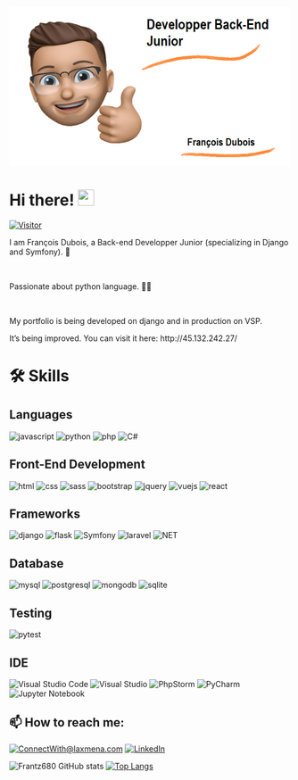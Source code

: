 ![François Image](./Moi_git.png)
<h1> Hi there! <img src="https://media.giphy.com/media/hvRJCLFzcasrR4ia7z/giphy.gif" width="29px" height="29px"></h1>

[![Visitor](https://visitor-badge.laobi.icu/badge?page_id=Frantz680.Frantz680)](https://github.com/Frantz680)

<p>I am François Dubois, a Back-end Developper Junior (specializing in Django and Symfony). 🚀</p>
<br>
<p>Passionate about python language. 🐍🥰</p>
<br>
<p>My portfolio is being developed on django and in production on VSP.</p>
<p>It’s being improved. You can visit it here: http://45.132.242.27/</p>

<h1>🛠️ Skills</h1>

<h2>Languages</h2>

![javascript](https://img.shields.io/badge/JavaScript-323330?style=for-the-badge&logo=javascript&logoColor=F7DF1E)
![python](https://img.shields.io/badge/Python-14354C?style=for-the-badge&logo=python&logoColor=white)
![php](https://img.shields.io/badge/PHP-777BB4?style=for-the-badge&logo=php&logoColor=white)
![C#](https://img.shields.io/badge/C%23-239120?style=for-the-badge&logo=c-sharp&logoColor=white)

<h2>Front-End Development</h2>

![html](https://img.shields.io/badge/HTML5-E34F26?style=for-the-badge&logo=html5&logoColor=white)
![css](https://img.shields.io/badge/CSS3-1572B6?style=for-the-badge&logo=css3&logoColor=white)
![sass](https://img.shields.io/badge/SASS-CC6699?style=for-the-badge&logo=sass&logoColor=white)
![bootstrap](https://img.shields.io/badge/Bootstrap-563D7C?style=for-the-badge&logo=bootstrap&logoColor=white)
![jquery](https://img.shields.io/badge/jQuery-0769AD?style=for-the-badge&logo=jquery&logoColor=white)
![vuejs](https://img.shields.io/badge/Vue.js-35495E?style=for-the-badge&logo=vue.js&logoColor=4FC08D)
![react](https://img.shields.io/badge/React-20232A?style=for-the-badge&logo=react&logoColor=61DAFB)

<h2>Frameworks</h2>

![django](https://img.shields.io/badge/Django-092E20?style=for-the-badge&logo=django&logoColor=white)
![flask](https://img.shields.io/badge/Flask-000000?style=for-the-badge&logo=flask&logoColor=white)
![Symfony](https://img.shields.io/badge/symfony-%23000000.svg?style=for-the-badge&logo=symfony&logoColor=white)
![laravel](https://img.shields.io/badge/Laravel-FF2D20?style=for-the-badge&logo=laravel&logoColor=white)
![NET](https://img.shields.io/badge/.NET-5C2D91?style=for-the-badge&logo=.net&logoColor=white)

<h2>Database</h2>

![mysql](https://img.shields.io/badge/MySQL-00000F?style=for-the-badge&logo=mysql&logoColor=white)
![postgresql](https://img.shields.io/badge/PostgreSQL-316192?style=for-the-badge&logo=postgresql&logoColor=white)
![mongodb](https://img.shields.io/badge/MongoDB-4EA94B?style=for-the-badge&logo=mongodb&logoColor=white)
![sqlite](https://img.shields.io/badge/SQLite-07405E?style=for-the-badge&logo=sqlite&logoColor=white)

<h2>Testing</h2>

![pytest](https://img.shields.io/badge/Pytest-3776AB?style=for-the-badge&logo=python&logoColor=white)

<h2>IDE</h2>

![Visual Studio Code](https://img.shields.io/badge/Visual%20Studio%20Code-0078d7.svg?style=for-the-badge&logo=visual-studio-code&logoColor=white)
![Visual Studio](https://img.shields.io/badge/Visual%20Studio-5C2D91.svg?style=for-the-badge&logo=visual-studio&logoColor=white)
![PhpStorm](https://img.shields.io/badge/phpstorm-143?style=for-the-badge&logo=phpstorm&logoColor=black&color=black&labelColor=darkorchid)
![PyCharm](https://img.shields.io/badge/pycharm-143?style=for-the-badge&logo=pycharm&logoColor=black&color=black&labelColor=green)
![Jupyter Notebook](https://img.shields.io/badge/jupyter-%23FA0F00.svg?style=for-the-badge&logo=jupyter&logoColor=white)

<h2>📫 How to reach me:</h2>

<a href="mailto:dubois.francois68@hotmail.com">![ConnectWith@laxmena.com](https://img.shields.io/badge/Gmail-D14836?style=for-the-badge&logo=gmail&logoColor=white)</a> <a href="https://www.linkedin.com/in/fran%C3%A7ois-dubois-543a0b177/">![LinkedIn](https://img.shields.io/badge/LinkedIn-0077B5?style=for-the-badge&logo=linkedin&logoColor=white)</a>

![Frantz680 GitHub stats](https://github-readme-stats.vercel.app/api?username=Frantz680&show_icons=true)
[![Top Langs](https://github-readme-stats.vercel.app/api/top-langs/?username=Frantz680)](https://github.com/anuraghazra/github-readme-stats)

<!--
**Frantz680/Frantz680** is a ✨ _special_ ✨ repository because its `README.md` (this file) appears on your GitHub profile.

Here are some ideas to get you started:

- 🔭 I’m currently working on ...
- 🌱 I’m currently learning ...
- 👯 I’m looking to collaborate on ...
- 🤔 I’m looking for help with ...
- 💬 Ask me about ...
- 📫 How to reach me: ...
- 😄 Pronouns: ...
- ⚡ Fun fact: ...
-->
